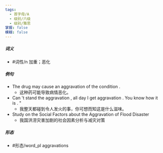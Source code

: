 ```yaml
---
tags:
  - 首字母/A
  - 级别/六级
  - 级别/雅思
掌握: false
模糊: false
---
```

##### 词义
- #词性/n  加重；恶化
##### 例句
- The drug may cause an aggravation of the condition .
	- 这种药可能导致病情恶化。
- Can 't stand the aggravation , all day I get aggravation . You know how it is . "
	- 我整天都碰到令人发火的事，你可想而知这是什么滋味。
- Study on the Social Factors about the Aggravation of Flood Disaster
	- 我国洪涝灾害加剧的社会因素分析与减灾对策
##### 形态
- #形态/word_pl aggravations
